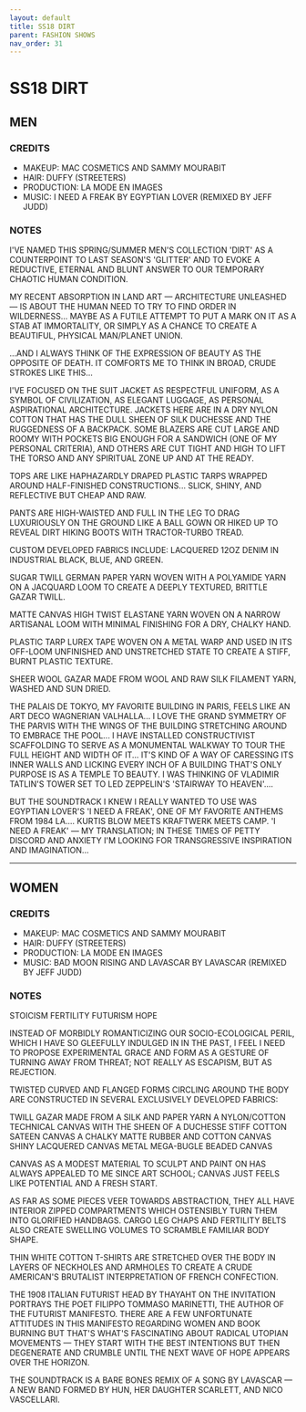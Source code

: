 ```yaml
---
layout: default
title: SS18 DIRT
parent: FASHION SHOWS
nav_order: 31
---
```


# SS18 DIRT

## MEN

### CREDITS

- MAKEUP: MAC COSMETICS AND SAMMY MOURABIT
- HAIR: DUFFY (STREETERS)
- PRODUCTION: LA MODE EN IMAGES
- MUSIC: I NEED A FREAK BY EGYPTIAN LOVER (REMIXED BY JEFF JUDD)

### NOTES

I'VE NAMED THIS SPRING/SUMMER MEN'S COLLECTION 'DIRT' AS A COUNTERPOINT TO LAST SEASON'S 'GLITTER' AND TO EVOKE A REDUCTIVE, ETERNAL AND BLUNT ANSWER TO OUR TEMPORARY CHAOTIC HUMAN CONDITION.

MY RECENT ABSORPTION IN LAND ART — ARCHITECTURE UNLEASHED — IS ABOUT THE HUMAN NEED TO TRY TO FIND ORDER IN WILDERNESS... MAYBE AS A FUTILE ATTEMPT TO PUT A MARK ON IT AS A STAB AT IMMORTALITY, OR SIMPLY AS A CHANCE TO CREATE A BEAUTIFUL, PHYSICAL MAN/PLANET UNION.

...AND I ALWAYS THINK OF THE EXPRESSION OF BEAUTY AS THE OPPOSITE OF DEATH. IT COMFORTS ME TO THINK IN BROAD, CRUDE STROKES LIKE THIS...

I'VE FOCUSED ON THE SUIT JACKET AS RESPECTFUL UNIFORM, AS A SYMBOL OF CIVILIZATION, AS ELEGANT LUGGAGE, AS PERSONAL ASPIRATIONAL ARCHITECTURE. JACKETS HERE ARE IN A DRY NYLON COTTON THAT HAS THE DULL SHEEN OF SILK DUCHESSE AND THE RUGGEDNESS OF A BACKPACK. SOME BLAZERS ARE CUT LARGE AND ROOMY WITH POCKETS BIG ENOUGH FOR A SANDWICH (ONE OF MY PERSONAL CRITERIA), AND OTHERS ARE CUT TIGHT AND HIGH TO LIFT THE TORSO AND ANY SPIRITUAL ZONE UP AND AT THE READY.

TOPS ARE LIKE HAPHAZARDLY DRAPED PLASTIC TARPS WRAPPED AROUND HALF-FINISHED CONSTRUCTIONS... SLICK, SHINY, AND REFLECTIVE BUT CHEAP AND RAW.

PANTS ARE HIGH-WAISTED AND FULL IN THE LEG TO DRAG LUXURIOUSLY ON THE GROUND LIKE A BALL GOWN OR HIKED UP TO REVEAL DIRT HIKING BOOTS WITH TRACTOR-TURBO TREAD.

CUSTOM DEVELOPED FABRICS INCLUDE:
LACQUERED 12OZ DENIM IN INDUSTRIAL BLACK, BLUE, AND GREEN.

SUGAR TWILL GERMAN PAPER YARN WOVEN WITH A POLYAMIDE YARN ON A JACQUARD LOOM TO CREATE A DEEPLY TEXTURED, BRITTLE GAZAR TWILL.

MATTE CANVAS HIGH TWIST ELASTANE YARN WOVEN ON A NARROW ARTISANAL LOOM WITH MINIMAL FINISHING FOR A DRY, CHALKY HAND.

PLASTIC TARP LUREX TAPE WOVEN ON A METAL WARP AND USED IN ITS OFF-LOOM UNFINISHED AND UNSTRETCHED STATE TO CREATE A STIFF, BURNT PLASTIC TEXTURE.

SHEER WOOL GAZAR MADE FROM WOOL AND RAW SILK FILAMENT YARN, WASHED AND SUN DRIED.

THE PALAIS DE TOKYO, MY FAVORITE BUILDING IN PARIS, FEELS LIKE AN ART DECO WAGNERIAN VALHALLA... I LOVE THE GRAND SYMMETRY OF THE PARVIS WITH THE WINGS OF THE BUILDING STRETCHING AROUND TO EMBRACE THE POOL... I HAVE INSTALLED CONSTRUCTIVIST SCAFFOLDING TO SERVE AS A MONUMENTAL WALKWAY TO TOUR THE FULL HEIGHT AND WIDTH OF IT... IT'S KIND OF A WAY OF CARESSING ITS INNER WALLS AND LICKING EVERY INCH OF A BUILDING THAT'S ONLY PURPOSE IS AS A TEMPLE TO BEAUTY. I WAS THINKING OF VLADIMIR TATLIN'S TOWER SET TO LED ZEPPELIN'S 'STAIRWAY TO HEAVEN'....

BUT THE SOUNDTRACK I KNEW I REALLY WANTED TO USE WAS EGYPTIAN LOVER'S 'I NEED A FREAK', ONE OF MY FAVORITE ANTHEMS FROM 1984 LA.... KURTIS BLOW MEETS KRAFTWERK MEETS CAMP. 'I NEED A FREAK' — MY TRANSLATION; IN THESE TIMES OF PETTY DISCORD AND ANXIETY I'M LOOKING FOR TRANSGRESSIVE INSPIRATION AND IMAGINATION...

---

## WOMEN

### CREDITS

- MAKEUP: MAC COSMETICS AND SAMMY MOURABIT
- HAIR: DUFFY (STREETERS)
- PRODUCTION: LA MODE EN IMAGES
- MUSIC: BAD MOON RISING AND LAVASCAR BY LAVASCAR (REMIXED BY JEFF JUDD)

### NOTES

STOICISM 
FERTILITY 
FUTURISM 
HOPE

INSTEAD OF MORBIDLY ROMANTICIZING OUR SOCIO-ECOLOGICAL PERIL, WHICH I HAVE SO GLEEFULLY INDULGED IN IN THE PAST, I FEEL I NEED TO PROPOSE EXPERIMENTAL GRACE AND FORM AS A GESTURE OF TURNING AWAY FROM THREAT; NOT REALLY AS ESCAPISM, BUT AS REJECTION.

TWISTED CURVED AND FLANGED FORMS CIRCLING AROUND THE BODY ARE CONSTRUCTED IN SEVERAL EXCLUSIVELY DEVELOPED FABRICS:

TWILL GAZAR MADE FROM A SILK AND PAPER YARN
A NYLON/COTTON TECHNICAL CANVAS WITH THE SHEEN OF A DUCHESSE STIFF COTTON SATEEN CANVAS
A CHALKY MATTE RUBBER AND COTTON CANVAS
SHINY LACQUERED CANVAS
METAL MEGA-BUGLE BEADED CANVAS

CANVAS AS A MODEST MATERIAL TO SCULPT AND PAINT ON HAS ALWAYS APPEALED TO ME SINCE ART SCHOOL; CANVAS JUST FEELS LIKE POTENTIAL AND A FRESH START.

AS FAR AS SOME PIECES VEER TOWARDS ABSTRACTION, THEY ALL HAVE INTERIOR ZIPPED COMPARTMENTS WHICH OSTENSIBLY TURN THEM INTO GLORIFIED HANDBAGS. CARGO LEG CHAPS AND FERTILITY BELTS ALSO CREATE SWELLING VOLUMES TO SCRAMBLE FAMILIAR BODY SHAPE.

THIN WHITE COTTON T-SHIRTS ARE STRETCHED OVER THE BODY IN LAYERS OF NECKHOLES AND ARMHOLES TO CREATE A CRUDE AMERICAN'S BRUTALIST INTERPRETATION OF FRENCH CONFECTION.

THE 1908 ITALIAN FUTURIST HEAD BY THAYAHT ON THE INVITATION PORTRAYS THE POET FILIPPO TOMMASO MARINETTI, THE AUTHOR OF THE FUTURIST MANIFESTO. THERE ARE A FEW UNFORTUNATE ATTITUDES IN THIS MANIFESTO REGARDING WOMEN AND BOOK BURNING BUT THAT'S WHAT'S FASCINATING ABOUT RADICAL UTOPIAN MOVEMENTS — THEY START WITH THE BEST INTENTIONS BUT THEN DEGENERATE AND CRUMBLE UNTIL THE NEXT WAVE OF HOPE APPEARS OVER THE HORIZON.

THE SOUNDTRACK IS A BARE BONES REMIX OF A SONG BY LAVASCAR — A NEW BAND FORMED BY HUN, HER DAUGHTER SCARLETT, AND NICO VASCELLARI.
